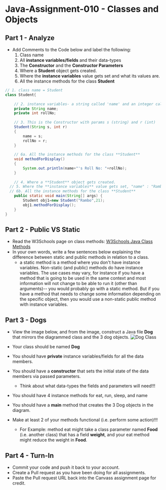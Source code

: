 # Java-Assignment-010 - Classes and Objects

## Part 1 - Analyze
* Add Comments to the Code below and label the following:
  1. Class name
  2. All **instance variables/fields** and their data-types
  3. The **Constructor** and the **Constructor Parameters**
  4. Where a **Student** object gets created.
  5. Where the **instance variables** value gets set and what its values are.
  6. All the instance methods for the class **Student**

```java
// 1. class name = Student
class Student{
    
    // 2. instance variables- a string called 'name' and an integer called 'rollNo'
    private String name;
    private int rollNo;
   
    // 3. This is the Constructor with params s (string) and r (int)
    Student(String s, int r)
    {
   	    name = s;
   	    rollNo = r;
    }
   
    // 6a. All the instance methods for the class **Student**
    void methodForDisplay()
    {
        System.out.println(name+"'s Roll No: "+rollNo);
    }
    
    // 4. Where a **Student** object gets created.
  // 5. Where the **instance variables** value gets set, "name" : "Rambo", "rollNo" : 21
  // 6b. All the instance methods for the class **Student**
    public static void main(String[] args) {
        Student obj1=new Student("Rambo",21);
        obj1.methodForDisplay();
    }
}
```

## Part 2 - Public VS Static

* Read the W3Schools page on class methods: [W3Schools Java Class Methods](https://www.w3schools.com/java/java_class_methods.asp)
* In your own words, write a few sentences below explaining the difference between static and public methods in relation to a class.
  * a static method is a method where you don't have instance variables. Non-static (and public) methods do have instance variables. The use cases may vary, for instance if you have a method that is going to be used in the same context and most information will not change to be able to run it (other than arguments)-- you would probably go with a static method. But if you have a method that needs to change some information depending on the specific object, then you would use a non-static public method with instance variables. 

## Part 3 - Dogs

* View the image below, and from the image, construct a Java file **Dog** that mirrors the diagrammed class and the 3 dog objects.
![Dog Class](images/ClassVSObject.png)

* Your class should be named **Dog**
* You should have **private** instance variables/fields for all the data members.
* You should have a **constructor** that sets the initial state of the data members via passed parameters.
    * Think about what data-types the fields and parameters will need!!!
* You should have 4 instance methods for eat, run, sleep, and name
* You should have a **main** method that creates the 3 Dog objects in the diagram.
* Make at least 2 of your methods functional (i.e. perform some action)!!!
    * For Example: method eat might take a class parameter named **Food** (i.e. another class) that has a field **weight**, and your eat method might reduce the weight in **Food**.

## Part 4 - Turn-In

* Commit your code and push it back to your account.
* Create a Pull request as you have been doing for all assignments.
* Paste the Pull request URL back into the Canvass assignment page for credit.
